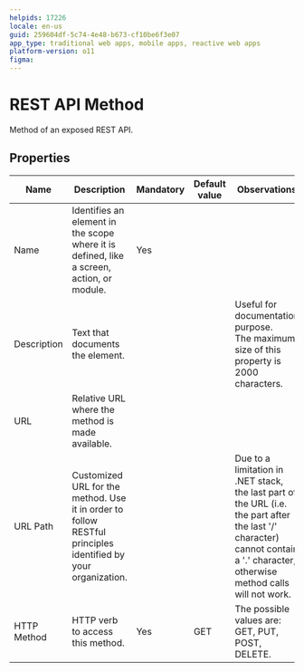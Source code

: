 ```yaml
---
helpids: 17226
locale: en-us
guid: 259604df-5c74-4e48-b673-cf10be6f3e07
app_type: traditional web apps, mobile apps, reactive web apps
platform-version: o11
figma:
---
```


# REST API Method

Method of an exposed REST API.  

## Properties

<table markdown="1">
<thead>
<tr>
<th>Name</th>
<th>Description</th>
<th>Mandatory</th>
<th>Default value</th>
<th>Observations</th>
</tr>
</thead>
<tbody>
<tr>
<td title="Name">Name</td>
<td>Identifies an element in the scope where it is defined, like a screen, action, or module.</td>
<td>Yes</td>
<td></td>
<td></td>
</tr>
<tr>
<td title="Description">Description</td>
<td>Text that documents the element.</td>
<td></td>
<td></td>
<td>Useful for documentation purpose.<br/>The maximum size of this property is 2000 characters.</td>
</tr>
<tr>
<td title="URL">URL</td>
<td>Relative URL where the method is made available.</td>
<td></td>
<td></td>
<td></td>
</tr>
<tr>
<td title="URL Path">URL Path</td>
<td>Customized URL for the method. Use it in order to follow RESTful principles identified by your organization.</td>
<td></td>
<td></td>
<td>Due to a limitation in .NET stack, the last part of the URL (i.e. the part after the last '/' character) cannot contain a '.' character, otherwise method calls will not work.</td>
</tr>
<tr>
<td title="HTTPMethod">HTTP Method</td>
<td>HTTP verb to access this method.</td>
<td>Yes</td>
<td>GET</td>
<td>The possible values are: GET, PUT, POST, DELETE.</td>
</tr>
</tbody>
</table>

